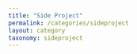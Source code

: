 ```yaml
---
title: "Side Project"
permalink: /categories/sideproject
layout: category
taxonomy: sideproject
---
```



